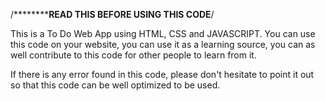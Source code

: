 /**************************************READ THIS BEFORE USING THIS CODE******************************/

This is a To Do Web App using HTML, CSS and JAVASCRIPT. You can use this code on your website, you can use it as a learning source, you can as well contribute to this code for other people to learn from it.

If there is any error found in this code, please don't hesitate to point it out so that this code can be well optimized to be used.